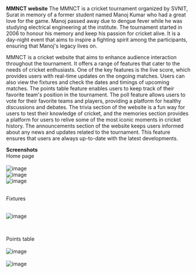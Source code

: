 **MMNCT website**
The MMNCT is a cricket tournament organized by SVNIT, Surat in memory of a former student named Manoj Kumar who had a great love for the game. Manoj passed away due to dengue fever while he was studying electrical engineering at the institute. The tournament started in 2006 to honour his memory and keep his passion for cricket alive. It is a day-night event that aims to inspire a fighting spirit among the participants, ensuring that Manoj's legacy lives on.

MMNCT is a cricket website that aims to enhance audience interaction throughout the tournament.
It offers a range of features that cater to the needs of cricket enthusiasts. One of the key features is the live score, which provides users with real-time updates on the ongoing matches. 
Users can also view the fixtures and check the dates and timings of upcoming matches.
The points table feature enables users to keep track of their favorite team's position in the tournament. 
The poll feature allows users to vote for their favorite teams and players, providing a platform for healthy discussions and debates. 
The trivia section of the website is a fun way for users to test their knowledge of cricket, and the memories section provides a platform for users to relive some of the most iconic moments in cricket history.
The announcements section of the website keeps users informed about any news and updates related to the tournament. This feature ensures that users are always up-to-date with the latest developments. 

**Screenshots**
<br>
Home page
<br><br>
![image](https://user-images.githubusercontent.com/75832766/231322934-442b7861-f4c9-4457-96c4-42afdefa7ea2.png)
<br>
![image](https://user-images.githubusercontent.com/75832766/231323030-05c8170c-dde5-4691-a7f8-61ccec5e0897.png)
<br>
![image](https://user-images.githubusercontent.com/75832766/231326356-3d1de9c7-b9fb-404c-8214-a8b8c14c186e.png)

<br>
Fixtures
<br><br>

![image](https://user-images.githubusercontent.com/75832766/231325219-b61fb05d-5c1e-4a66-bd86-a8addab784c2.png)

<br>

Points table
<br><br>
![image](https://user-images.githubusercontent.com/75832766/231325392-b24f7986-5e4d-400d-8fa6-b2acb6fd3123.png)
<br><br>
![image](https://user-images.githubusercontent.com/75832766/231325486-cde9b244-4666-425f-b396-3922e76e65c1.png)


